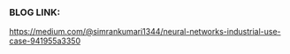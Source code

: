 ### BLOG LINK:
https://medium.com/@simrankumari1344/neural-networks-industrial-use-case-941955a3350
